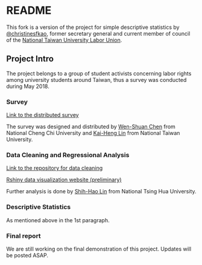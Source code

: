 # README

This fork is a version of the project for simple descriptive statistics by [@christinesfkao](https://github.com/christinesfkao), former secretary general and current member of council of the [National Taiwan University Labor Union](https://ntu.lu).

## Project Intro

The project belongs to a group of student activists concerning labor rights among university students around Taiwan, thus a survey was conducted during May 2018. 

### Survey

[Link to the distributed survey](https://www.facebook.com/NationalStudentLaborUnion/posts/1662259300531205)

The survey was designed and distributed by [Wen-Shuan Chen](https://www.facebook.com/grace.chen.56884761) from National Cheng Chi University and [Kai-Heng Lin](https://zh.wikipedia.org/zh-tw/%E6%9E%97%E5%87%B1%E8%A1%A1) from National Taiwan University.

### Data Cleaning and Regressional Analysis

[Link to the repository for data cleaning](https://github.com/wangdom5566/R-University-Assistant-Investigation)

[Rshiny data visualization website (preliminary)](https://runiversities-assistants-survey.shinyapps.io/shinyapp/)

Further analysis is done by [Shih-Hao Lin](https://www.facebook.com/profile.php?id=100002488083474) from National Tsing Hua University.

### Descriptive Statistics

As mentioned above in the 1st paragraph.

### Final report
We are still working on the final demonstration of this project. Updates will be posted ASAP. 
